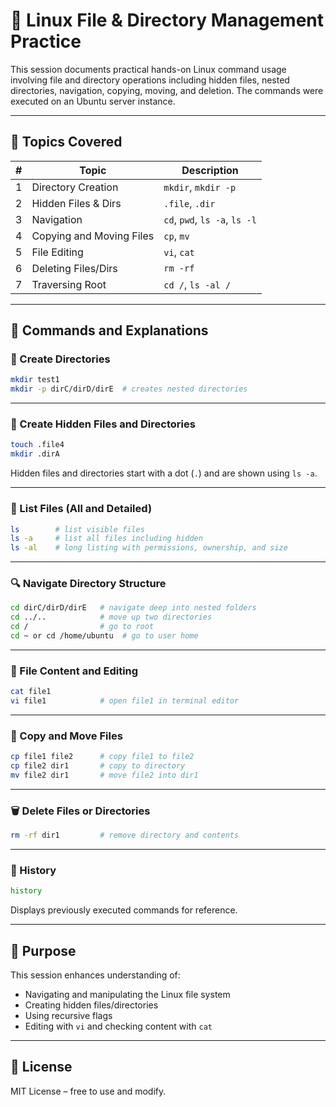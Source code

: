 # 🐧 Linux File & Directory Management Practice

This session documents practical hands-on Linux command usage involving file and directory operations including hidden files, nested directories, navigation, copying, moving, and deletion. The commands were executed on an Ubuntu server instance.

---

## 📂 Topics Covered

| #  | Topic                     | Description |
|----|---------------------------|-------------|
| 1  | Directory Creation        | `mkdir`, `mkdir -p` |
| 2  | Hidden Files & Dirs       | `.file`, `.dir` |
| 3  | Navigation                | `cd`, `pwd`, `ls -a`, `ls -l` |
| 4  | Copying and Moving Files  | `cp`, `mv` |
| 5  | File Editing              | `vi`, `cat` |
| 6  | Deleting Files/Dirs       | `rm -rf` |
| 7  | Traversing Root           | `cd /`, `ls -al /` |

---

## 🧪 Commands and Explanations

### 📁 Create Directories
```bash
mkdir test1
mkdir -p dirC/dirD/dirE  # creates nested directories
```

---

### 📄 Create Hidden Files and Directories
```bash
touch .file4
mkdir .dirA
```

Hidden files and directories start with a dot (`.`) and are shown using `ls -a`.

---

### 📂 List Files (All and Detailed)
```bash
ls        # list visible files
ls -a     # list all files including hidden
ls -al    # long listing with permissions, ownership, and size
```

---

### 🔍 Navigate Directory Structure
```bash
cd dirC/dirD/dirE   # navigate deep into nested folders
cd ../..            # move up two directories
cd /                # go to root
cd ~ or cd /home/ubuntu  # go to user home
```

---

### 📄 File Content and Editing
```bash
cat file1
vi file1            # open file1 in terminal editor
```

---

### 📝 Copy and Move Files
```bash
cp file1 file2      # copy file1 to file2
cp file2 dir1       # copy to directory
mv file2 dir1       # move file2 into dir1
```

---

### 🗑️ Delete Files or Directories
```bash
rm -rf dir1         # remove directory and contents
```

---

### 🧠 History
```bash
history
```
Displays previously executed commands for reference.

---

## 🎯 Purpose

This session enhances understanding of:
- Navigating and manipulating the Linux file system
- Creating hidden files/directories
- Using recursive flags
- Editing with `vi` and checking content with `cat`

---

## 📜 License

MIT License – free to use and modify.
